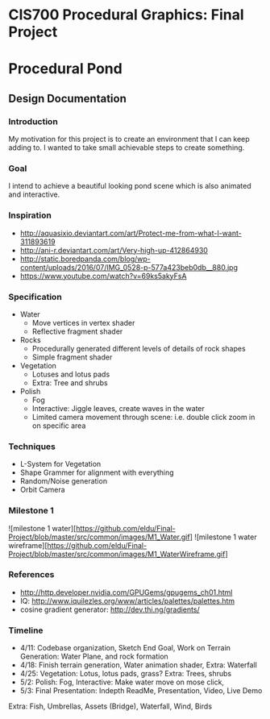 # CIS700 Procedural Graphics: Final Project
# Procedural Pond

## Design Documentation
### Introduction
My motivation for this project is to create an environment that I can keep adding to. I wanted to take small achievable steps to create something.

### Goal
I intend to achieve a beautiful looking pond scene which is also animated and interactive.

### Inspiration
- http://aquasixio.deviantart.com/art/Protect-me-from-what-I-want-311893619
- http://ani-r.deviantart.com/art/Very-high-up-412864930
- http://static.boredpanda.com/blog/wp-content/uploads/2016/07/IMG_0528-p-577a423beb0db__880.jpg
- https://www.youtube.com/watch?v=69ks5akyFsA

### Specification
- Water
  - Move vertices in vertex shader
  - Reflective fragment shader
- Rocks
  - Procedurally generated different levels of details of rock shapes
  - Simple fragment shader
- Vegetation
  - Lotuses and lotus pads
  - Extra: Tree and shrubs
- Polish
  - Fog
  - Interactive: Jiggle leaves, create waves in the water
  - Limited camera movement through scene: i.e. double click zoom in on specific area

### Techniques
- L-System for Vegetation
- Shape Grammer for alignment with everything
- Random/Noise generation
- Orbit Camera

### Milestone 1
![milestone 1 water][https://github.com/eldu/Final-Project/blob/master/src/common/images/M1_Water.gif]
![milestone 1 water wireframe][https://github.com/eldu/Final-Project/blob/master/src/common/images/M1_WaterWireframe.gif]


### References
- http://http.developer.nvidia.com/GPUGems/gpugems_ch01.html
- IQ: http://www.iquilezles.org/www/articles/palettes/palettes.htm
- cosine gradient generator: http://dev.thi.ng/gradients/

### Timeline
- 4/11: Codebase organization, Sketch End Goal, Work on Terrain Generation: Water Plane, and rock formation
- 4/18: Finish terrain generation, Water animation shader, Extra: Waterfall
- 4/25: Vegetation: Lotus, lotus pads, grass? Extra: Trees, shrubs
- 5/2: Polish: Fog, Interactive: Make water move on mose click, 
- 5/3: Final Presentation: Indepth ReadMe, Presentation, Video, Live Demo

Extra: Fish, Umbrellas, Assets (Bridge), Waterfall, Wind, Birds